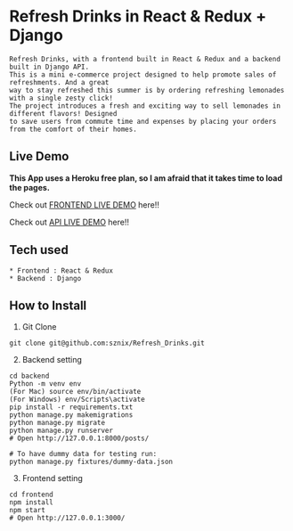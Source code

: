 # Refresh Drinks in React & Redux + Django

```
Refresh Drinks, with a frontend built in React & Redux and a backend built in Django API.
This is a mini e-commerce project designed to help promote sales of refreshments. And a great
way to stay refreshed this summer is by ordering refreshing lemonades with a single zesty click!
The project introduces a fresh and exciting way to sell lemonades in different flavors! Designed
to save users from commute time and expenses by placing your orders from the comfort of their homes.
```

## Live Demo

**This App uses a Heroku free plan, so I am afraid that it takes time to load the pages.**

Check out [FRONTEND LIVE DEMO](https://refresh-drinks-frontend.sznix.repl.co) here!!

Check out [API LIVE DEMO](https://refresh-drinks-backend.sznix.repl.co) here!!

## Tech used

```
* Frontend : React & Redux
* Backend : Django
```

## How to Install

1. Git Clone

```
git clone git@github.com:sznix/Refresh_Drinks.git
```

2. Backend setting

```
cd backend
Python -m venv env
(For Mac) source env/bin/activate
(For Windows) env/Scripts\activate
pip install -r requirements.txt
python manage.py makemigrations
python manage.py migrate
python manage.py runserver
# Open http://127.0.0.1:8000/posts/

# To have dummy data for testing run:
python manage.py fixtures/dummy-data.json
```

3. Frontend setting

```
cd frontend
npm install
npm start
# Open http://127.0.0.1:3000/
```
